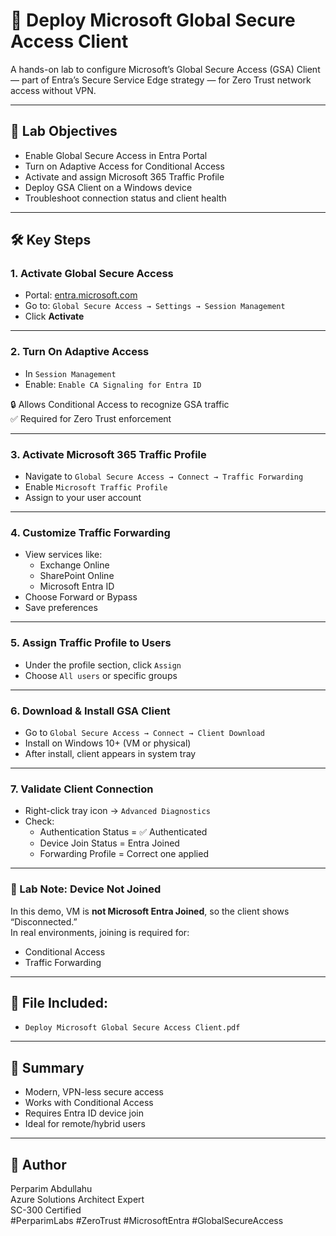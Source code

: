 # 🔐 Deploy Microsoft Global Secure Access Client

A hands-on lab to configure Microsoft’s Global Secure Access (GSA) Client — part of Entra’s Secure Service Edge strategy — for Zero Trust network access without VPN.

---

## 🧭 Lab Objectives

- Enable Global Secure Access in Entra Portal  
- Turn on Adaptive Access for Conditional Access  
- Activate and assign Microsoft 365 Traffic Profile  
- Deploy GSA Client on a Windows device  
- Troubleshoot connection status and client health  

---

## 🛠 Key Steps

### 1. **Activate Global Secure Access**
- Portal: [entra.microsoft.com](https://entra.microsoft.com)
- Go to: `Global Secure Access → Settings → Session Management`
- Click **Activate**

---

### 2. **Turn On Adaptive Access**
- In `Session Management`
- Enable: `Enable CA Signaling for Entra ID`

🔒 Allows Conditional Access to recognize GSA traffic  
✅ Required for Zero Trust enforcement

---

### 3. **Activate Microsoft 365 Traffic Profile**
- Navigate to `Global Secure Access → Connect → Traffic Forwarding`
- Enable `Microsoft Traffic Profile`
- Assign to your user account

---

### 4. **Customize Traffic Forwarding**
- View services like:
  - Exchange Online
  - SharePoint Online
  - Microsoft Entra ID
- Choose Forward or Bypass  
- Save preferences

---

### 5. **Assign Traffic Profile to Users**
- Under the profile section, click `Assign`
- Choose `All users` or specific groups

---

### 6. **Download & Install GSA Client**
- Go to `Global Secure Access → Connect → Client Download`
- Install on Windows 10+ (VM or physical)
- After install, client appears in system tray

---

### 7. **Validate Client Connection**
- Right-click tray icon → `Advanced Diagnostics`
- Check:
  - Authentication Status = ✅ Authenticated  
  - Device Join Status = Entra Joined  
  - Forwarding Profile = Correct one applied  

---

### 🧪 Lab Note: Device Not Joined
In this demo, VM is **not Microsoft Entra Joined**, so the client shows “Disconnected.”  
In real environments, joining is required for:
- Conditional Access  
- Traffic Forwarding

---

## 📄 File Included:
- `Deploy Microsoft Global Secure Access Client.pdf`

---

## 🏁 Summary
- Modern, VPN-less secure access  
- Works with Conditional Access  
- Requires Entra ID device join  
- Ideal for remote/hybrid users

---

## 👤 Author

Perparim Abdullahu  
Azure Solutions Architect Expert  
SC-300 Certified  
#PerparimLabs #ZeroTrust #MicrosoftEntra #GlobalSecureAccess
